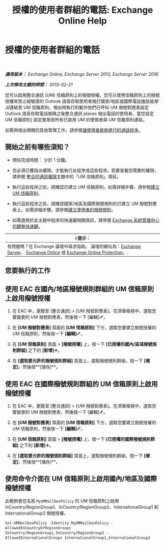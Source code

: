 ﻿---
title: '授權的使用者群組的電話: Exchange Online Help'
TOCTitle: 授權的使用者群組的電話
ms:assetid: 7fc36757-868c-4bde-b793-6ae630da155c
ms:mtpsurl: https://technet.microsoft.com/zh-tw/library/Bb232099(v=EXCHG.150)
ms:contentKeyID: 51409221
ms.date: 05/23/2018
mtps_version: v=EXCHG.150
ms.translationtype: MT
---

# 授權的使用者群組的電話

 

_**適用版本：** Exchange Online, Exchange Server 2013, Exchange Server 2016_

_**上次修改主題的時間：** 2013-02-21_

您可以啟用整合通訊 (UM) 信箱原則上的撥號授權。您可以使用信箱原則上的撥號授權來禁止經驗證的 Outlook 語音存取使用者撥打國家/地區或國際電話通話或*撥出*連結至 UM 信箱原則。撥出時執行的動作他們已呼叫 UM 撥號對應表設定 Outlook 語音存取電話號碼之後整合通訊 places 撥出電話的使用者。當您設定 UM 信箱原則\] 設定套用至所有已啟用 UM 的使用者與 UM 信箱原則連結。

如需與撥出相關的其他管理工作，請參閱[讓使用者能夠進行的通話程序](allowing-users-to-make-calls-procedures-exchange-2013-help.md)。

## 開始之前有哪些須知？

  - 預估完成時間： 少於 1 分鐘。

  - 您必須已獲指派權限，才能執行此程序或這些程序。若要查看您需要的權限，請參閱 [整合的通訊權限](unified-messaging-permissions-exchange-2013-help.md)主題中的「UM 信箱原則」項目。

  - 執行這些程序之前，請確認已建立 UM 信箱原則。如需詳細步驟，請參閱[建立 UM 信箱原則](create-a-um-mailbox-policy-exchange-2013-help.md)。

  - 執行這些程序之前，請確認國家/地區及國際撥號規則的已建立 UM 撥號對應表上。如需詳細步驟，請參閱[建立使用者的撥號規則](create-dialing-rules-for-users-exchange-2013-help.md)。

  - 如需適用於此主題中程序的快速鍵相關資訊，請參閱 [Exchange 系統管理中心的鍵盤快速鍵](keyboard-shortcuts-in-the-exchange-admin-center-exchange-online-protection-help.md)。

<table>
<thead>
<tr class="header">
<th><img src="images/Bb124558.tip(EXCHG.150).gif" title="提示" alt="提示" />提示：</th>
</tr>
</thead>
<tbody>
<tr class="odd">
<td>有問題嗎？在 Exchange 論壇中尋求協助。 論壇的網址為：<a href="https://go.microsoft.com/fwlink/p/?linkid=60612">Exchange Server</a>、 <a href="https://go.microsoft.com/fwlink/p/?linkid=267542">Exchange Online</a> 或 <a href="https://go.microsoft.com/fwlink/p/?linkid=285351">Exchange Online Protection</a>。.</td>
</tr>
</tbody>
</table>


## 您要執行的工作

## 使用 EAC 在國內/地區撥號規則群組的 UM 信箱原則上啟用撥號授權

1.  在 EAC 中，瀏覽至 \[整合通訊\] \> \[UM 撥號對應表\]。在清單檢視中，選取您要變更的 UM 撥號對應表，然後按一下 \[編輯\]![編輯圖示](images/JJ218640.6f53ccb2-1f13-4c02-bea0-30690e6ea71d(EXCHG.150).gif "編輯圖示")。

2.  在 **\[UM 撥號對應表\]** 頁面的 **\[UM 信箱原則\]** 下方，選取您要建立撥號授權的 UM 信箱原則，然後按一下 **\[編輯\]**![編輯圖示](images/JJ218640.6f53ccb2-1f13-4c02-bea0-30690e6ea71d(EXCHG.150).gif "編輯圖示")。

3.  在 **\[UM 信箱原則\]** 頁面 \> **\[撥號授權\]** 上，按一下 **\[已授權的國內/區域撥號規則群組\]** 之下的 **\[新增\]**![加入圖示](images/JJ218640.c1e75329-d6d7-4073-a27d-498590bbb558(EXCHG.150).gif "加入圖示")。

4.  在 **\[選取要允許的撥號規則群組\]** 頁面上，選取撥號規則群組，按一下 **\[確定\]**，然後按**\[儲存\]**。

## 使用 EAC 在國際撥號規則群組的 UM 信箱原則上啟用撥號授權

1.  在 EAC 中，瀏覽至 \[整合通訊\] \> \[UM 撥號對應表\]。在清單檢視中，選取您要變更的 UM 撥號對應表，然後按一下 \[編輯\]![編輯圖示](images/JJ218640.6f53ccb2-1f13-4c02-bea0-30690e6ea71d(EXCHG.150).gif "編輯圖示")。

2.  在 **\[UM 撥號對應表\]** 頁面的 **\[UM 信箱原則\]** 下方，選取您要建立撥號授權的 UM 信箱原則，然後按一下 **\[編輯\]**![編輯圖示](images/JJ218640.6f53ccb2-1f13-4c02-bea0-30690e6ea71d(EXCHG.150).gif "編輯圖示")。

3.  在 **\[UM 信箱原則\]** 頁面 \> **\[撥號授權\]** 上，按一下 **\[已授權的國際撥號規則群組\]** 之下的 **\[新增\]**![加入圖示](images/JJ218640.c1e75329-d6d7-4073-a27d-498590bbb558(EXCHG.150).gif "加入圖示")。

4.  在 **\[選取要允許的撥號規則群組\]** 頁面上，選取撥號規則群組，按一下 **\[確定\]**，然後按**\[儲存\]**。

## 使用命令介面在 UM 信箱原則上啟用國內/地區及國際撥號授權

此範例會在名爲 `MyUMMailboxPolicy` 的 UM 信箱原則上啟用 InCountry/RegionGroup1、InCountry/RegionGroup2、InternationalGroup1 和 InternationalGroup2 撥號授權。

    Set-UMMailboxPolicy -Identity MyUMMailboxPolicy -AllowedInCountryOrRegionGroups InCountry/RegionGroup1,InCountry/RegionGroup2 -AllowedInternationalGroups InternationalGroup1,InternationalGroup2

